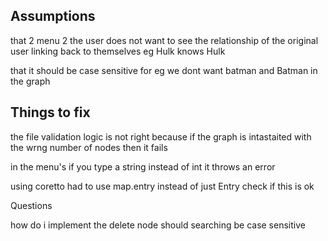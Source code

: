 ## Assumptions

that 2 menu 2 the user does not want to see the relationship of the original user linking back to themselves eg Hulk knows Hulk

that it should be case sensitive for eg we dont want batman and Batman in the graph

## Things to fix

the file validation logic is not right because if the graph is intastaited with the wrng number of nodes then it fails

in the menu's if you type a string instead of int it throws an error

using coretto had to use map.entry instead of just Entry check if this is ok


Questions

how do i implement the delete node
should searching be case sensitive